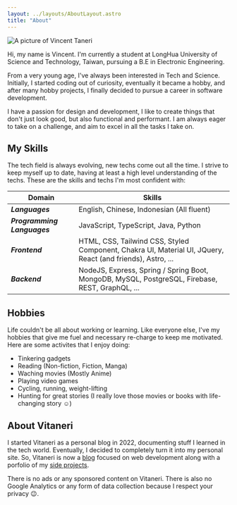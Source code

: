 ```yaml
---
layout: ../layouts/AboutLayout.astro
title: "About"
---
```


<div>
  <img src="/assets/portrait.jpg" class="w-60 mx-auto rounded-full" alt="A picture of Vincent Taneri">
</div>

Hi, my name is Vincent. I'm currently a student at LongHua University of Science and Technology, Taiwan, pursuing a B.E in Electronic Engineering.

From a very young age, I've always been interested in Tech and Science. Initially, I started coding out of curiosity, eventually it became a hobby, and after many hobby projects, I finally decided to pursue a career in software development.

I have a passion for design and development, I like to create things that don't just look good, but also functional and performant. I am always eager to take on a challenge, and aim to excel in all the tasks I take on.

## My Skills

The tech field is always evolving, new techs come out all the time. I strive to keep myself up to date, having at least a high level understanding of the techs.
These are the skills and techs I'm most confident with:

| Domain                      | Skills                                                                                                     |
| --------------------------- | ---------------------------------------------------------------------------------------------------------- |
| **_Languages_**             | English, Chinese, Indonesian (All fluent)                                                                  |
| **_Programming Languages_** | JavaScript, TypeScript, Java, Python                                                                       |
| **_Frontend_**              | HTML, CSS, Tailwind CSS, Styled Component, Chakra UI, Material UI, JQuery, React (and friends), Astro, ... |
| **_Backend_**               | NodeJS, Express, Spring / Spring Boot, MongoDB, MySQL, PostgreSQL, Firebase, REST, GraphQL, ...            |

## Hobbies

Life couldn't be all about working or learning. Like everyone else, I've my hobbies that give me fuel and necessary re-charge to keep me motivated. Here are some activites that I enjoy doing:

- Tinkering gadgets
- Reading (Non-fiction, Fiction, Manga)
- Waching movies (Mostly Anime)
- Playing video games
- Cycling, running, weight-lifting
- Hunting for great stories (I really love those movies or books with life-changing story :relaxed:)

## About Vitaneri

I started Vitaneri as a personal blog in 2022, documenting stuff I learned in the tech world. Eventually, I decided to completely turn it into my personal site. So, Vitaneri is now a [blog](/posts/) focused on web development along with a porfolio of my [side projects](/projects/).

There is no ads or any sponsored content on Vitaneri. There is also no Google Analytics or any form of data collection because I respect your privacy :wink:.
